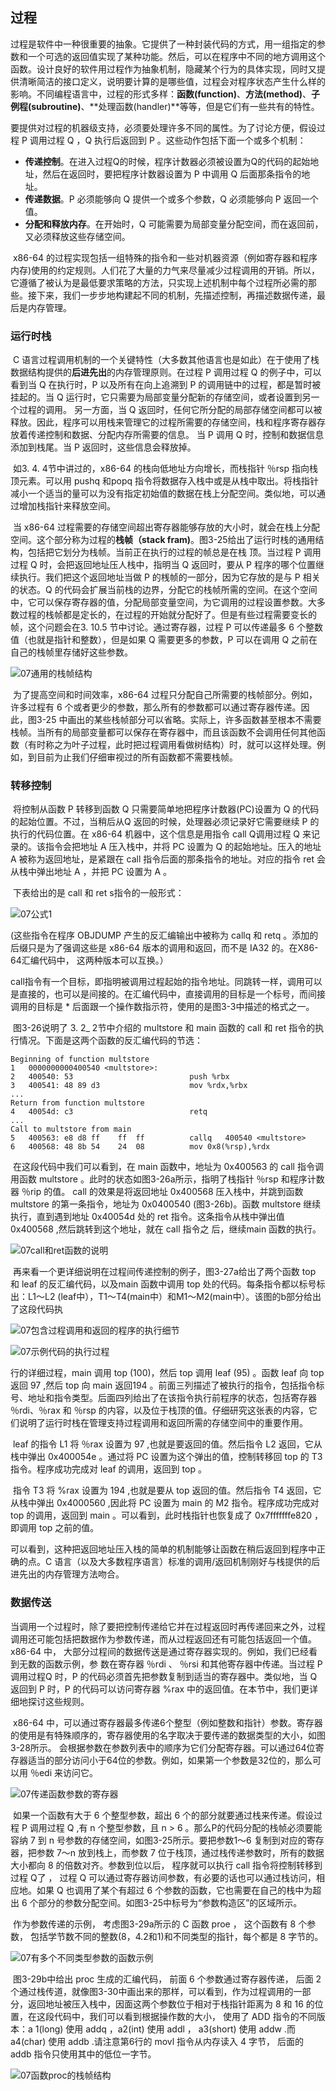 ## 过程

​		过程是软件中一种很重要的抽象。它提供了一种封装代码的方式，用一组指定的参数和一个可选的返回值实现了某种功能。然后，可以在程序中不同的地方调用这个函数。设计良好的软件用过程作为抽象机制，隐藏某个行为的具体实现，同时又提供清晰简洁的接口定义，说明要计算的是哪些值，过程会对程序状态产生什么样的影响。不同编程语言中，过程的形式多样：**函数(function)**、**方法(method)**、**子例程(subroutine)**、**处理函数(handler)**等等，但是它们有一些共有的特性。

​		要提供对过程的机器级支持，必须要处理许多不同的属性。为了讨论方便，假设过程 P 调用过程 Q ，Q 执行后返回到 P 。这些动作包括下面一个或多个机制：

- **传递控制**。在进入过程Q的时候，程序计数器必须被设置为Q的代码的起始地址，然后在返回时，要把程序计数器设置为 P 中调用 Q 后面那条指令的地址。
- **传递数据**。P 必须能够向 Q 提供一个或多个参数，Q 必须能够向 P 返回一个值。
- **分配和释放内存**。在开始时，Q 可能需要为局部变量分配空间，而在返回前，又必须释放这些存储空间。

​		x86-64 的过程实现包括一组特殊的指令和一些对机器资源（例如寄存器和程序内存)使用的约定规则。人们花了大量的力气来尽量减少过程调用的开销。所以，它遵循了被认为是最低要求策略的方法，只实现上述机制中每个过程所必需的那些。接下来，我们一步步地构建起不同的机制，先描述控制，再描述数据传递，最后是内存管理。



### 运行时栈

​		C 语言过程调用机制的一个关键特性（大多数其他语言也是如此）在于使用了栈数据结构提供的**后进先出**的内存管理原则。在过程 P 调用过程 Q 的例子中，可以看到当 Q 在执行时，P 以及所有在向上追溯到 P 的调用链中的过程，都是暂时被挂起的。当 Q 运行时，它只需要为局部变量分配新的存储空间，或者设置到另一个过程的调用。 另一方面，当 Q 返回时，任何它所分配的局部存储空间都可以被释放。因此，程序可以用栈来管理它的过程所需要的存储空间，栈和程序寄存器存放着传递控制和数据、分配内存所需要的信息。 当 P 调用 Q 时，控制和数据信息添加到栈尾。当 P 返回时，这些信息会释放掉。

​		如3. 4. 4节中讲过的，x86-64 的栈向低地址方向增长，而栈指针 ％rsp 指向栈顶元素。可以用 pushq 和popq 指令将数据存入栈中或是从栈中取出。将栈指针减小一个适当的量可以为没有指定初始值的数据在栈上分配空间。类似地，可以通过增加栈指针来释放空间。

​		当 x86-64 过程需要的存储空间超出寄存器能够存放的大小时，就会在栈上分配空间。这个部分称为过程的**栈帧（stack fram)**。图3-25给出了运行时栈的通用结构，包括把它划分为栈帧。当前正在执行的过程的帧总是在栈 顶。当过程 P 调用过程 Q 时，会把返回地址压人栈中，指明当 Q 返回时，要从 P 程序的哪个位置继续执行。我们把这个返回地址当做 P 的桟帧的一部分，因为它存放的是与 P 相关的状态。Q 的代码会扩展当前栈的边界，分配它的栈帧所需的空间。在这个空间中，它可以保存寄存器的值，分配局部变量空间，为它调用的过程设置参数。大多数过程的栈帧都是定长的，在过程的开始就分配好了。但是有些过程需要变长的帧，这个问题会在3. 10.5 节中讨论。通过寄存器，过程 P 可以传递最多 6 个整数值（也就是指针和整数），但是如果 Q 需要更多的参数，P 可以在调用 Q 之前在自己的栈帧里存储好这些参数。

![07通用的栈帧结构](.\markdownimage\07通用的栈帧结构.png)

​		为了提高空间和时间效率，x86-64 过程只分配自己所需要的栈帧部分。例如，许多过程有 6 个或者更少的参数，那么所有的参数都可以通过寄存器传递。因此，图3-25 中画出的某些栈帧部分可以省略。实际上，许多函数甚至根本不需要栈帧。当所有的局部变量都可以保存在寄存器中，而且该函数不会调用任何其他函数（有时称之为叶子过程，此时把过程调用看做树结构）时，就可以这样处理。例如，到目前为止我们仔细审视过的所有函数都不需要栈帧。



### 转移控制

​		将控制从函数 P 转移到函数 Q 只需要简单地把程序计数器(PC)设置为 Q 的代码的起始位置。不过，当稍后从Q 返回的时候，处理器必须记录好它需要继续 P 的执行的代码位置。在  x86-64 机器中，这个信息是用指令 call Q调用过程 Q 来记录的。该指令会把地址 A 压入栈中，并将 PC 设置为 Q 的起始地址。压入的地址 A 被称为返回地址，是紧跟在 call 指令后面的那条指令的地址。对应的指令 ret 会从栈中弹出地址 A ，并把 PC 设置为 A 。

​		下表给出的是 call 和 ret s指令的一般形式：

![07公式1](.\markdownimage\07公式1.png)

(这些指令在程序 OBJDUMP 产生的反汇编输出中被称为 callq 和 retq 。添加的后缀只是为了强调这些是 x86-64 版本的调用和返回，而不是 IA32 的。在X86-64汇编代码中， 这两种版本可以互换。）

​		call指令有一个目标，即指明被调用过程起始的指令地址。同跳转一样，调用可以是直接的，也可以是间接的。在汇编代码中，直接调用的目标是一个标号，而间接调用的目标是 * 后面跟一个操作数指示符，使用的是图3-3中描述的格式之一。

​		图3-26说明了 3. 2_ 2节中介绍的 multstore 和 main 函数的 call 和 ret 指令的执行情况。下面是这两个函数的反汇编代码的节选：

```disassembler
Beginning of function multstore
1	0000000000400540 <multstore>:
2	400540: 53							push %rbx
3	400541: 48 89 d3					mov %rdx,%rbx
...
Return from function multstore 
4	40054d:	c3							retq
...
Call to multstore from main
5	400563:	e8 d8 ff	ff	ff			callq	400540 <multstore>
6	400568:	48 8b 54	24	08			mov	0x8(%rsp),%rdx
```

​		在这段代码中我们可以看到，在 main 函数中，地址为 0x400563 的 call 指令调用函数 multstore 。此时的状态如图3-26a所示，指明了栈指针 ％rsp 和程序计数器 ％rip 的值。 call 的效果是将返回地址 0x400568 压入栈中，并跳到函数 multstore 的第一条指令，地址为 0x0400540 (图3-26b)。函数 multstore 继续执行，直到遇到地址 0x40054d 处的 ret 指令。这条指令从栈中弹出值 0x400568 ,然后跳转到这个地址，就在 call 指令之 后，继续main 函数的执行。

![07call和ret函数的说明](.\markdownimage\07call和ret函数的说明.png)



​		再来看一个更详细说明在过程间传递控制的例子，图3-27a给出了两个函数 top 和 leaf 的反汇编代码，以及main 函数中调用 top 处的代码。每条指令都以标号标出：L1〜L2 (leaf中），T1〜T4(main中）和M1〜M2(main中）。该图的b部分给出了这段代码执

![07包含过程调用和返回的程序的执行细节](.\markdownimage\07包含过程调用和返回的程序的执行细节.png)

![07示例代码的执行过程](.\markdownimage\07示例代码的执行过程.png)

行的详细过程，main 调用 top (100)，然后 top 调用 leaf (95) 。函数 leaf 向 top 返回 97 ,然后 top 向 main 返回194 。前面三列描述了被执行的指令，包括指令标号、地址和指令类型。后面四列给出了在该指令执行前程序的状态，包括寄存器 ％rdi、％rax 和 ％rsp 的内容，以及位于栈顶的值。仔细研究这张表的内容，它们说明了运行时栈在管理支持过程调用和返回所需的存储空间中的重要作用。

​		leaf 的指令 L1 将 ％rax 设置为 97 ,也就是要返回的值。然后指令 L2 返回，它从栈中弹出 0x400054e 。通过将 PC 设置为这个弹出的值，控制转移回 top 的 T3 指令。程序成功完成对 leaf 的调用，返回到 top 。

​		指令 T3 将 %rax 设置为 194 ,也就是要从 top 返回的值。然后指令 T4 返回，它从栈中弹出 0x4000560 ,因此将 PC 设置为 main 的 M2 指令。程序成功完成对 top 的调用，返回到 main 。可以看到，此时栈指针也恢复成了 0x7fffffffe820 ，即调用 top 之前的值。

​		可以看到，这种把返回地址压入栈的简单的机制能够让函数在稍后返回到程序中正确的点。C 语言（以及大多数程序语言）标准的调用/返回机制刚好与栈提供的后进先出的内存管理方法吻合。



### 数据传送

​		当调用一个过程时，除了要把控制传递给它并在过程返回时再传递回来之外，过程调用还可能包括把数据作为参数传递，而从过程返回还有可能包括返回一个值。x86-64 中， 大部分过程间的数据传送是通过寄存器实现的。例如，我们已经看到无数的函数示例，参 数在寄存器 ％rdi 、 ％rsi 和其他寄存器中传递。当过程 P 调用过程Q 时，P 的代码必须首先把参数复制到适当的寄存器中。类似地，当 Q 返回到 P 时，P 的代码可以访问寄存器 %rax 中的返回值。在本节中，我们更详细地探讨这些规则。

​		x86-64 中，可以通过寄存器最多传递6个整型（例如整数和指针）参数。寄存器的使用是有特殊顺序的，寄存器使用的名字取决于要传递的数据类型的大小，如图3-28所示。 会根据参数在参数列表中的顺序为它们分配寄存器。可以通过64位寄存器适当的部分访问小于64位的参数。例如，如果第一个参数是32位的，那么可以用 ％edi 来访问它。

![07传递函数参数的寄存器](.\markdownimage\07传递函数参数的寄存器.png)

​		如果一个函数有大于 6 个整型参数，超出 6 个的部分就要通过栈来传递。假设过程 P 调用过程 Q ,有 n 个整型参数，且 n > 6 。那么P的代码分配的栈帧必须要能容纳 7 到 n 号参数的存储空间，如图3-25所示。要把参数1〜6 复制到对应的寄存器，把参数 7〜n 放到栈上，而参数 7 位于栈顶，通过栈传递参数时，所有的数据大小都向 8 的倍数对齐。参数到位以后， 程序就可以执行 call 指令将控制转移到过程 Q了 ， 过程 Q 可以通过寄存器访间参数，有必要的话也可以通过栈访问，相应地。如果 Q 也调用了某个有超过 6 个参数的函数，它也需要在自己的栈中为超出 6 个部分的参数分配空间。如图3-25中标号为“参数构造区”的区域所示。

​		作为参数传递的示例， 考虑图3-29a所示的 C 函数 proe ， 这个函数有 8 个参数， 包括学节数不同的整数(8，4.2和1)和不同类型的指针，每个都是 8 字节的。

![07有多个不同类型参数的函数示例](.\markdownimage\07有多个不同类型参数的函数示例.png)

​		图3-29b中给出 proc 生成的汇编代码， 前面 6 个参数通过寄存器传递， 后面 2 个通过栈传道，就像图3-30中画出来的那样，可以看到，作为过程调用的一部分，返回地址被压入栈中，因面这两个参数位于相对于栈指针距离为 8 和 16 的位置，在这段代码中，我们可以看到根据操作数的大小， 使用了 ADD 指令的不同版本：a 1(long) 使用 addq ，a2(int) 使用 addl ， a3(short) 使用 addw .而 a4(char) 使用 addb .请注意第6行的 movl 指令从内存读入 4 字节， 后面的 addb 指令只使用其中的低位一字节。

![07函数proc的栈帧结构](.\markdownimage\07函数proc的栈帧结构.png)